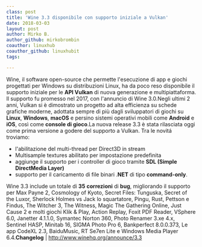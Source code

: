 ```yaml
---
class: post
title: 'Wine 3.3 disponibile con supporto iniziale a Vulkan'
date: 2018-03-03
layout: post
author: Mirko B.
author_github: mirkobrombin
coauthor: linuxhub
coauthor_github: linuxhubit
tags:

---
```

Wine, il software  open-source che permette l'esecuzione di app e giochi progettati per Windows su distribuzioni Linux, ha da poco reso disponibile il supporto iniziale per le <strong>API Vulkan</strong> di nuova generazione e multipiattaforma. Il supporto fu promesso nel 2017, con l'annuncio di Wine 3.0.Negli ultimi 2 anni, Vulkan si è dimostrato un progetto ad alta efficienza su schede grafiche moderne, adottata sempre di più dagli sviluppatori di giochi su <strong>Linux</strong>, <strong>Windows</strong>, <strong>macOS</strong> e persino sistemi operativi mobili come <strong>Android</strong> e <strong>iOS</strong>, così come <strong>console di gioco</strong>.La nuova release 3.3 è stata rilasciata oggi come prima versione a godere del supporto a Vulkan. Tra le novitá troviamo:<ul>    <li>l'abilitazione del multi-thread per Direct3D in stream</li>    <li>Multisample textures abilitato per impostazione predefinita</li>    <li>aggiunge il supporto per i controller di gioco tramite <strong>SDL (Simple DirectMedia Layer)</strong></li>    <li>supporto per il caricamento di file binari .<strong>NET</strong> di tipo <strong>command-only</strong>.</li></ul>Wine 3.3 include un totale di <strong>35</strong> <strong>correzioni</strong> di <strong>bug</strong>, migliorando il supporto per Max Payne 2, Cosmology of Kyoto, Secret Files: Tunguska, Secret of the Luxor, Sherlock Holmes vs Jack lo squartatore, Pingu, Rust, Pettson e Findus, The Witcher 3, The Witness, Magic The Gathering Online, Just Cause 2 e molti giochi Klik &amp; Play, Action Replay, Foxit PDF Reader, VSphere 6.0, Janetter 4.1.1.0, Symantec Norton 360, Photo Renamer 3.xe 4.x, Sentinel HASP, Minitab 16, SIGMA Photo Pro 6, Bankperfect 8.0.0.373, Le app CodeXL 2.3, BaiduMusic, RT Se7en Lite e Windows Media Player 6.4.<strong>Changelog</strong> | <a href="http://www.winehq.org/announce/3.3">http://www.winehq.org/announce/3.3</a>